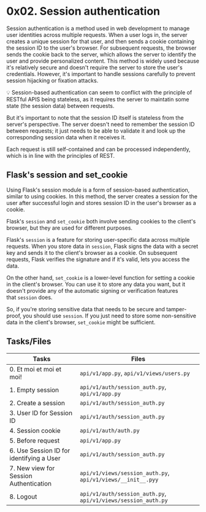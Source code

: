 # 0x02. Session authentication

Session authentication is a method used in web development to manage user identities across multiple requests. When a user logs in, the server creates a unique session for that user, and then sends a cookie containing the session ID to the user's browser. For subsequent requests, the browser sends the cookie back to the server, which allows the server to identify the user and provide personalized content. This method is widely used because it's relatively secure and doesn't require the server to store the user's credentials. However, it's important to handle sessions carefully to prevent session hijacking or fixation attacks.

<aside>
💡 Session-based authentication can seem to conflict with the principle of RESTful APIS being stateless, as it requires the server to maintatin some state (the session data) between requests.

But it's important to note that the session ID itself is stateless from the server's perspective. The server doesn't need to remember the session ID between requests; it just needs to be able to validate it and look up the corresponding session data when it receives it.

Each request is still self-contained and can be processed independently, which is in line with the principles of REST.
</aside>

## Flask's session and set_cookie

Using Flask's session module is a form of session-based authentication, similar to using cookies. In this method, the server creates a session for the user after successful login and stores session ID in the user's browser as a cookie.

Flask's `session` and `set_cookie` both involve sending cookies to the client's browser, but they are used for different purposes.

Flask's `session` is a feature for storing user-specific data across multiple requests. When you store data in `session`, Flask signs the data with a secret key and sends it to the client's browser as a cookie. On subsequent requests, Flask verifies the signature and if it's valid, lets you access the data.

On the other hand, `set_cookie` is a lower-level function for setting a cookie in the client's browser. You can use it to store any data you want, but it doesn't provide any of the automatic signing or verification features that `session` does.

So, if you're storing sensitive data that needs to be secure and tamper-proof, you should use `session`. If you just need to store some non-sensitive data in the client's browser, `set_cookie` might be sufficient.

## Tasks/Files

|    Tasks       |     Files                     |
|----------------|-------------------------------|
|0. Et moi et moi et moi!|``api/v1/app.py``, ``api/v1/views/users.py``|
|1. Empty session|``api/v1/auth/session_auth.py``, ``api/v1/app.py``|
|2. Create a session|``api/v1/auth/session_auth.py``|
|3. User ID for Session ID|`api/v1/auth/session_auth.py`|
|4. Session cookie|`api/v1/auth/auth.py`|
|5. Before request|``api/v1/app.py``|
|6. Use Session ID for identifying a User|``api/v1/auth/session_auth.py``|
|7. New view for Session Authentication|``api/v1/views/session_auth.py``, ``api/v1/views/__init__.pyy``|
|8. Logout|``api/v1/auth/session_auth.py``, ``api/v1/views/session_auth.py``|
